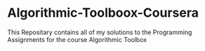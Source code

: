 # Algorithmic-Toolboox-Coursera
This Repositary contains all of my solutions to the Programming Assignments for the course Algorithmic Toolbox
